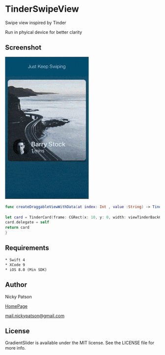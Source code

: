 
# TinderSwipeView

Swipe view inspired by Tinder

Run in phyical device for better clarity

## Screenshot

![Alt text](/playback.gif?raw=true "Optional Title")

```swift
func createDraggableViewWithData(at index: Int , value :String) -> TinderCard {

let card = TinderCard(frame: CGRect(x: 10, y: 0, width: viewTinderBackGround.frame.size.width - 20 , height: viewTinderBackGround.frame.size.height - 40) ,value : value)
card.delegate = self
return card
}
```

## Requirements

```
* Swift 4
* XCode 9
* iOS 8.0 (Min SDK)
```

## Author

Nicky Patson

[HomePage](http://about.me/nickypatson)

<mail.nickypatson@gmail.com>


## License

GradientSlider is available under the MIT license. See the LICENSE file for more info.

